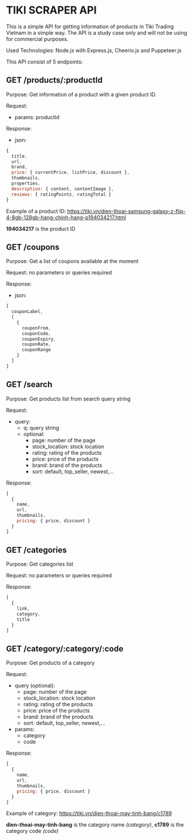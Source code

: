 # TIKI SCRAPER API

This is a simple API for getting information of products in Tiki Trading Vietnam in a simple way. The API is a study case only and will not be using for commercial purposes.

Used Technologies: Node.js with Express.js, Cheerio.js and Puppeteer.js

This API consist of 5 endpoints:

## GET /products/:productId

Purpose: Get information of a product with a given product ID.

Request:

- params: productId

Response:

- json:

```JavaScript
{
  title,
  url,
  brand,
  price: { currentPrice, listPrice, discount },
  thumbnails,
  properties,
  description: { content, contentImage },
  reviews: { ratingPoints, ratingTotal }
}
```

Example of a product ID:
<https://tiki.vn/dien-thoai-samsung-galaxy-z-flip-4-8gb-128gb-hang-chinh-hang-p194034217.html>

**194034217** is the product ID

## GET /coupons

Purpose: Get a list of coupons available at the moment

Request: no parameters or queries required

Response:

- json:

```JavaScript
[
  couponLabel,
  [
    {
      couponFrom,
      couponCode,
      couponExpiry,
      couponRate,
      couponRange
    }
  ]
]
```

## GET /search

Purpose: Get products list from search query string

Request:

- query:
  - q: query string
  - optional:
    - page: number of the page
    - stock_location: stock location
    - rating: rating of the products
    - price: price of the products
    - brand: brand of the products
    - sort: default, top_seller, newest,...

Response:

```JavaScript
[
  {
    name,
    url,
    thumbnails,
    pricing: { price, discount }
  }
]
```

## GET /categories

Purpose: Get categories list

Request: no parameters or queries required

Response:

```JavaScript
[
  {
    link,
    category,
    title
  }
]
```

## GET /category/:category/:code

Purpose: Get products of a category

Request:

- query (optional):
  - page: number of the page
  - stock_location: stock location
  - rating: rating of the products
  - price: price of the products
  - brand: brand of the products
  - sort: default, top_seller, newest,...
- params:
  - category
  - code

Response:

```JavaScript
[
  {
    name,
    url,
    thumbnails,
    pricing: { price, discount }
  }
]
```

Example of category: <https://tiki.vn/dien-thoai-may-tinh-bang/c1789>

**dien-thoai-may-tinh-bang** is the category name *(category)*, **c1789** is the category code *(code)*
